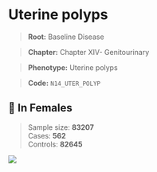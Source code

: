 # Uterine polyps

> **Root:** Baseline Disease  

> **Chapter:** Chapter XIV- Genitourinary  

> **Phenotype:** Uterine polyps  

> **Code:** `N14_UTER_POLYP`

## 👩 In Females  
> Sample size: **83207**  
> Cases: **562**  
> Controls: **82645**
<img src="/Disease/Figures/ALL/Incidence/N14_UTER_POLYP.png"/>
<CsvTable src="/public/Disease/Data/ALL/Incidence/COX_N14_UTER_POLYP.csv" label="🔍 View full results" />
